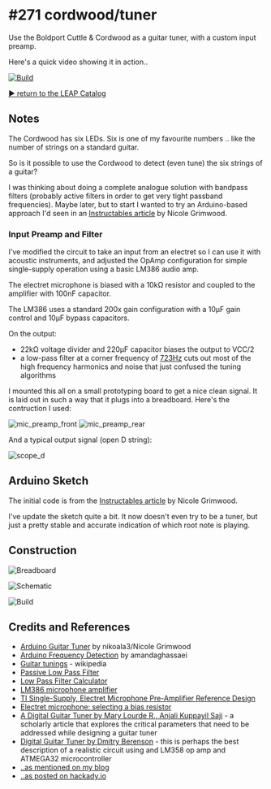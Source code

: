 # #271 cordwood/tuner

Use the Boldport Cuttle & Cordwood as a guitar tuner, with a custom input preamp.

Here's a quick video showing it in action..

[![Build](./assets/tuner_build.jpg?raw=true)](https://www.youtube.com/watch?v=mtyyQwaxYTk)

[:arrow_forward: return to the LEAP Catalog](https://leap.tardate.com)

## Notes

The Cordwood has six LEDs. Six is one of my favourite numbers .. like the number of strings on a standard guitar.

So is it possible to use the Cordwood to detect (even tune) the six strings of a guitar?

I was thinking about doing a complete analogue solution with bandpass filters (probably active filters in order to get
very tight passband frequencies). Maybe later, but to start I wanted to try an Arduino-based approach
I'd seen in an [Instructables article](https://www.instructables.com/id/Arduino-Guitar-Tuner/?ALLSTEPS) by Nicole Grimwood.


### Input Preamp and Filter

I've modified the circuit to take an input from an electret so I can use it with acoustic instruments,
and adjusted the OpAmp configuration for simple single-supply operation using a basic LM386 audio amp.

The electret microphone is biased with a 10kΩ resistor and coupled to the amplifier with 100nF capacitor.

The LM386 uses a standard 200x gain configuration with a 10µF gain control and 10µF bypass capacitors.

On the output:

* 22kΩ voltage divider and 220µF capacitor biases the output to VCC/2
* a low-pass filter at a corner frequency of [723Hz](https://www.wolframalpha.com/input/?i=1%2F(2%CF%80+*+2.2k%CE%A9+*+100nF)) cuts out most of the high frequency harmonics and noise that just confused the tuning algorithms

I mounted this all on a small prototyping board to get a nice clean signal. It is laid out in such a way that it plugs into a breadboard.
Here's the contruction I used:

![mic_preamp_front](./assets/mic_preamp_front.jpg?raw=true)
![mic_preamp_rear](./assets/mic_preamp_rear.jpg?raw=true)

And a typical output signal (open D string):

![scope_d](./assets/scope_d.gif?raw=true)


## Arduino Sketch

The initial code is from the [Instructables article](https://www.instructables.com/id/Arduino-Guitar-Tuner/?ALLSTEPS) by Nicole Grimwood.

I've update the sketch quite a bit. It now doesn't even try to be a tuner, but just a pretty stable and accurate indication of
which root note is playing.

## Construction

![Breadboard](./assets/tuner_bb.jpg?raw=true)

![Schematic](./assets/tuner_schematic.jpg?raw=true)

![Build](./assets/tuner_build.jpg?raw=true)

## Credits and References
* [Arduino Guitar Tuner](https://www.instructables.com/id/Arduino-Guitar-Tuner/?ALLSTEPS) by nikoala3/Nicole Grimwood
* [Arduino Frequency Detection](https://www.instructables.com/id/Arduino-Frequency-Detection/?ALLSTEPS) by amandaghassaei
* [Guitar tunings](https://en.wikipedia.org/wiki/Guitar_tunings) - wikipedia
* [Passive Low Pass Filter](http://www.electronics-tutorials.ws/filter/filter_2.html)
* [Low Pass Filter Calculator](http://www.learningaboutelectronics.com/Articles/Low-pass-filter-calculator.php)
* [LM386 microphone amplifier](https://lowvoltage.wordpress.com/2011/05/15/lm386-mic-amp/)
* [TI Single-Supply, Electret Microphone Pre-Amplifier Reference Design](http://www.ti.com/lit/ug/tidu765/tidu765.pdf)
* [Electret microphone: selecting a bias resistor](http://electronics.stackexchange.com/questions/76696/electret-microphone-selecting-a-bias-resistor)
* [A Digital Guitar Tuner by Mary Lourde R., Anjali Kuppayil Saji](https://arxiv.org/pdf/0912.0745.pdf) - a scholarly article that explores the critical parameters that need to be addressed while designing a guitar tuner
* [Digital Guitar Tuner by Dmitry Berenson](https://people.ece.cornell.edu/land/courses/ece4760/FinalProjects/s2004/ddb25/complete2.htm) - this is perhaps the best description of a realistic circuit using and LM358 op amp and ATMEGA32 microcontroller
* [..as mentioned on my blog](https://blog.tardate.com/2017/04/leap271-cordwood-guitar-tuner.html)
* [..as posted on hackady.io](https://hackaday.io/project/160667-cordwood-i-guitar-tuner)
